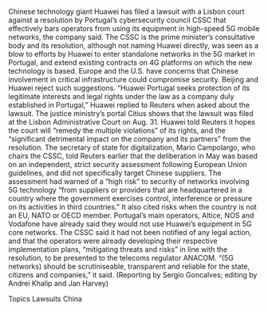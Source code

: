 Chinese technology giant Huawei has filed a lawsuit with a Lisbon court against a resolution by Portugal’s cybersecurity council CSSC that effectively bars operators from using its equipment in high-speed 5G mobile networks, the company said.
The CSSC is the prime minister’s consultative body and its resolution, although not naming Huawei directly, was seen as a blow to efforts by Huawei to enter standalone networks in the 5G market in Portugal, and extend existing contracts on 4G platforms on which the new technology is based.
Europe and the U.S. have concerns that Chinese involvement in critical infrastructure could compromise security. Beijing and Huawei reject such suggestions.
“Huawei Portugal seeks protection of its legitimate interests and legal rights under the law as a company duly established in Portugal,” Huawei replied to Reuters when asked about the lawsuit.
The justice ministry’s portal Citius shows that the lawsuit was filed at the Lisbon Administrative Court on Aug. 31.
Huawei told Reuters it hopes the court will “remedy the multiple violations” of its rights, and the “significant detrimental impact on the company and its partners” from the resolution.
The secretary of state for digitalization, Mario Campolargo, who chairs the CSSC, told Reuters earlier that the deliberation in May was based on an independent, strict security assessment following European Union guidelines, and did not specifically target Chinese suppliers.
The assessment had warned of a “high risk” to security of networks involving 5G technology “from suppliers or providers that are headquartered in a country where the government exercises control, interference or pressure on its activities in third countries.”
It also cited risks when the country is not an EU, NATO or OECD member.
Portugal’s main operators, Altice, NOS and Vodafone have already said they would not use Huawei’s equipment in 5G core networks.
The CSSC said it had not been notified of any legal action, and that the operators were already developing their respective implementation plans, “mitigating threats and risks” in line with the resolution, to be presented to the telecoms regulator ANACOM.
“(5G networks) should be scrutiniseable, transparent and reliable for the state, citizens and companies,” it said.
(Reporting by Sergio Goncalves; editing by Andrei Khalip and Jan Harvey)

Topics
Lawsuits
China
